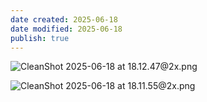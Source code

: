 ```yaml
---
date created: 2025-06-18
date modified: 2025-06-18
publish: true
---
```




![CleanShot 2025-06-18 at 18.12.47@2x.png](https://pub-pic.oldwinter.top/2025/06/1e6d6cae11ab104bd56e2a68eda9570d.png)

![CleanShot 2025-06-18 at 18.11.55@2x.png](https://pub-pic.oldwinter.top/2025/06/ec0ce57a9128144594f78724d6c7017f.png)
